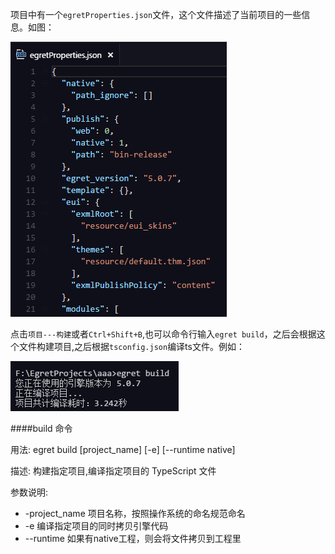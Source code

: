 
项目中有一个`egretProperties.json`文件，这个文件描述了当前项目的一些信息。如图：

![](1.png)

点击`项目---构建`或者`Ctrl+Shift+B`,也可以命令行输入`egret build`，之后会根据这个文件构建项目,之后根据`tsconfig.json`编译ts文件。例如：

![](2.png)

####build 命令

用法:
    egret build [project_name] [-e] [--runtime native]


描述:
    构建指定项目,编译指定项目的 TypeScript 文件


参数说明:
-    -project_name   项目名称，按照操作系统的命名规范命名
-    -e             编译指定项目的同时拷贝引擎代码
-    --runtime      如果有native工程，则会将文件拷贝到工程里